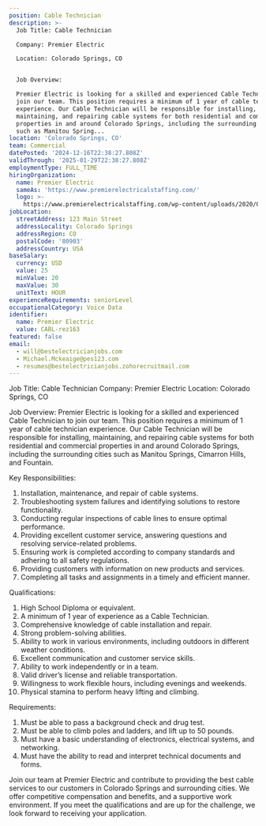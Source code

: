 ```yaml
---
position: Cable Technician
description: >-
  Job Title: Cable Technician

  Company: Premier Electric

  Location: Colorado Springs, CO


  Job Overview:

  Premier Electric is looking for a skilled and experienced Cable Technician to
  join our team. This position requires a minimum of 1 year of cable technician
  experience. Our Cable Technician will be responsible for installing,
  maintaining, and repairing cable systems for both residential and commercial
  properties in and around Colorado Springs, including the surrounding cities
  such as Manitou Spring...
location: 'Colorado Springs, CO'
team: Commercial
datePosted: '2024-12-16T22:38:27.808Z'
validThrough: '2025-01-29T22:38:27.808Z'
employmentType: FULL_TIME
hiringOrganization:
  name: Premier Electric
  sameAs: 'https://www.premierelectricalstaffing.com/'
  logo: >-
    https://www.premierelectricalstaffing.com/wp-content/uploads/2020/05/Premier-Electrical-Staffing-logo.png
jobLocation:
  streetAddress: 123 Main Street
  addressLocality: Colorado Springs
  addressRegion: CO
  postalCode: '80903'
  addressCountry: USA
baseSalary:
  currency: USD
  value: 25
  minValue: 20
  maxValue: 30
  unitText: HOUR
experienceRequirements: seniorLevel
occupationalCategory: Voice Data
identifier:
  name: Premier Electric
  value: CABL-rez163
featured: false
email:
  - will@bestelectricianjobs.com
  - Michael.Mckeaige@pes123.com
  - resumes@bestelectricianjobs.zohorecruitmail.com
---
```




Job Title: Cable Technician
Company: Premier Electric
Location: Colorado Springs, CO

Job Overview:
Premier Electric is looking for a skilled and experienced Cable Technician to join our team. This position requires a minimum of 1 year of cable technician experience. Our Cable Technician will be responsible for installing, maintaining, and repairing cable systems for both residential and commercial properties in and around Colorado Springs, including the surrounding cities such as Manitou Springs, Cimarron Hills, and Fountain. 

Key Responsibilities:
1. Installation, maintenance, and repair of cable systems.
2. Troubleshooting system failures and identifying solutions to restore functionality.
3. Conducting regular inspections of cable lines to ensure optimal performance.
4. Providing excellent customer service, answering questions and resolving service-related problems.
5. Ensuring work is completed according to company standards and adhering to all safety regulations.
6. Providing customers with information on new products and services. 
7. Completing all tasks and assignments in a timely and efficient manner.

Qualifications:
1. High School Diploma or equivalent.
2. A minimum of 1 year of experience as a Cable Technician.
3. Comprehensive knowledge of cable installation and repair.
4. Strong problem-solving abilities.
5. Ability to work in various environments, including outdoors in different weather conditions.
6. Excellent communication and customer service skills.
7. Ability to work independently or in a team.
8. Valid driver’s license and reliable transportation.
9. Willingness to work flexible hours, including evenings and weekends.
10. Physical stamina to perform heavy lifting and climbing.

Requirements:
1. Must be able to pass a background check and drug test.
2. Must be able to climb poles and ladders, and lift up to 50 pounds.
3. Must have a basic understanding of electronics, electrical systems, and networking.
4. Must have the ability to read and interpret technical documents and forms.

Join our team at Premier Electric and contribute to providing the best cable services to our customers in Colorado Springs and surrounding cities. We offer competitive compensation and benefits, and a supportive work environment. If you meet the qualifications and are up for the challenge, we look forward to receiving your application.
